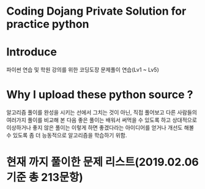 Coding Dojang Private Solution for practice python
==========
# Introduce
파이썬 연습 및 학원 강의를 위한 코딩도장 문제풀이 연습(Lv1 ~ Lv5)

# Why I upload these python source ?
알고리즘 풀이를 완성을 시키는 선에서 그치는 것이 아닌, 직접 풀어보고 다른 사람들의 여러가지 풀이를 비교해 본 다음 좋은 풀이는 배워서 써먹을 수 있도록
하고 상대적으로 이상하거나 좋지 않은 풀이는 이렇게 하면 좋겠다라는 아이디어를 얻거나 개선도 해볼 수 있도록 좀 더 능동적으로 알고리즘을 학습하기 위함.

# 현재 까지 풀이한 문제 리스트(2019.02.06 기준 총 213문항)
